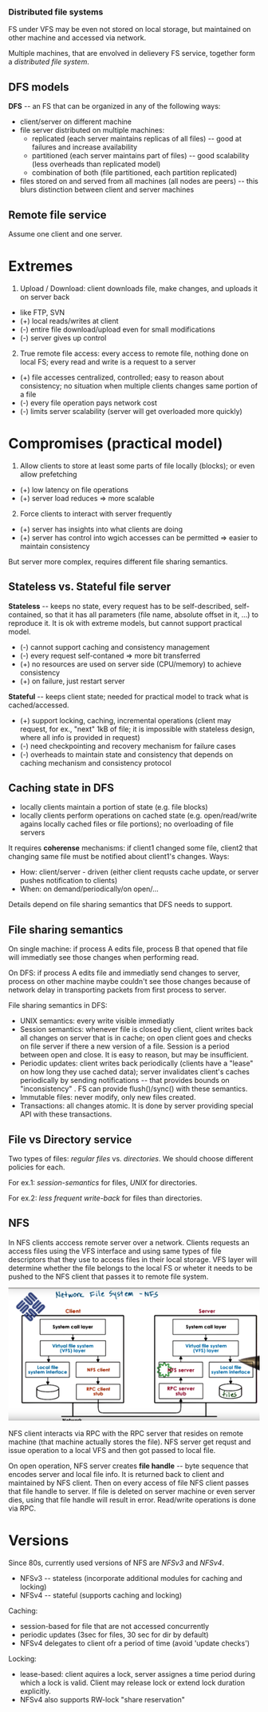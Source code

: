 ### Distributed file systems

FS under VFS may be even not stored on local storage, but 
maintained on other machine and accessed via network.

Multiple machines, that are envolved in delievery FS service,
together form a *distributed file system*.

## DFS models

**DFS** -- an FS that can be organized in any of the following ways:

* client/server on different machine
* file server distributed on multiple machines:
  * replicated (each server maintains replicas of all files) -- good at failures and increase availability
  * partitioned (each server maintains part of files) -- good scalability (less overheads than replicated model)
  * combination of both (file partitioned, each partition replicated)
* files stored on and served from all machines (all nodes are peers) -- this blurs distinction between client and server machines

## Remote file service

Assume one client and one server.
# Extremes

1. Upload / Download: client downloads file, make changes, and uploads it on server back

  *  like FTP, SVN
  * (+) local reads/writes at client
  * (-) entire file download/upload even for small modifications
  * (-) server gives up control

2. True remote file access: every access to remote file, nothing done on local FS; every read and write is 
a request to a server

  * (+) file accesses centralized, controlled; easy to reason about consistency; no situation when
    multiple clients changes same portion of a file
  * (-) every file operation pays network cost
  * (-) limits server scalability (server will get overloaded more quickly)

# Compromises (practical model)

1. Allow clients to store at least some parts of file locally (blocks); or even allow prefetching
  * (+) low latency on file operations
  * (+) server load reduces => more scalable
2. Force clients to interact with server frequently
  * (+) server has insights into what clients are doing
  * (+) server has control into wgich accesses can be permitted => easier to maintain consistency

But server more complex, requires different file sharing semantics.

## Stateless vs. Stateful file server

**Stateless** -- keeps no state, every request has to be self-described, self-contained, so that
it has all parameters (file name, absolute offset in it, ...) to reproduce it. It is ok with extreme models,
but cannot support practical model.

* (-) cannot support caching and consistency management
* (-) every request self-contaned => more bit transferred
* (+) no resources are used on server side (CPU/memory) to achieve consistency
* (+) on failure, just restart server

**Stateful** -- keeps client state; needed for practical model to track
what is cached/accessed.

* (+) support locking, caching, incremental operations (client may request, for ex., "next" 1kB of file; it is
impossible with stateless design, where all info is provided in request)
* (-) need checkpointing and recovery mechanism for failure cases
* (-) overheads to maintain state and consistency that depends on caching mechanism and consistency 
protocol

## Caching state in DFS

* locally clients maintain a portion of state (e.g. file blocks)
* locally clients perform operations on cached state (e.g. open/read/write agains locally cached files or file
portions); no overloading of file servers

It requires **coherense** mechanisms: if client1 changed some file, client2 that changing same file must 
be notified about client1's changes. Ways:

* How: client/server - driven (either client requsts cache update, or server pushes notification to clients)
* When: on demand/periodically/on open/...

Details depend on file sharing semantics that DFS needs to support.

## File sharing semantics

On single machine: if process A edits file, process B that opened that file will immediatly see those changes
when performing read.

On DFS: if process A edits file and immediatly send changes to server, process on other machine
maybe couldn't see those changes because of network delay in transporting packets from first process to server.

File sharing semantics in DFS:

* UNIX semantics: every write visible immediatly
* Session semantics: whenever file is closed by client, client writes back all changes on server that is in cache;
  on open client goes and checks on file server if there a new version of a file. Session is a period between
  open and close. It is easy to reason, but may be insufficient.
* Periodic updates: client writes back periodically (clients have a "lease" on how long they use cached data);
  server invalidates client's caches periodically by sending notifications -- that provides bounds on "inconsistency"  . FS can provide flush()/sync() with these semantics.
* Immutable files: never modify, only new files created.
* Transactions: all changes atomic. It is done by server providing special API with these transactions.

## File vs Directory service

Two types of files: *regular files* vs. *directories*. We should choose different policies for each.

For ex.1: *session-semantics* for files, *UNIX* for directories.

For ex.2: *less frequent write-back* for files than directories.

## NFS

In NFS clients acccess remote server over a network. Clients requests an access files
using the VFS interface and using same types of file descriptors that they use to access
files in their local storage. VFS layer will determine whether the file belongs to
the local FS or wheter it needs to be pushed to the NFS client that passes it to remote file system.

![alt text](nfs.png)

NFS client interacts via RPC with the RPC server that resides on remote machine (that machine actually stores
the file). NFS server get requst and issue operation to a local VFS and then got passed to local file.

On open operation, NFS server creates **file handle** -- byte sequence that encodes server and local file info.
It is returned back to client and maintained by NFS client. Then on every access of file NFS client
passes that file handle to server. If file is deleted on server machine or even server dies, using that
file handle will result in error. Read/write operations is done via RPC. 

# Versions 

Since 80s, currently used versions of NFS are *NFSv3* and *NFSv4*. 

* NFSv3 -- stateless (incorporate additional modules for caching and locking)
* NFSv4 -- stateful (supports caching and locking)

Caching:

* session-based for file that are not accessed concurrently
* periodic updates (3sec for files, 30 sec for dir by default)
* NFSv4 delegates to client ofr a period of time (avoid 'update checks')

Locking:

* lease-based: client aquires a lock, server assignes a time period during which a lock is valid. Client may
release lock or extend lock duration explicitly.
* NFSv4 also supports RW-lock "share reservation"
